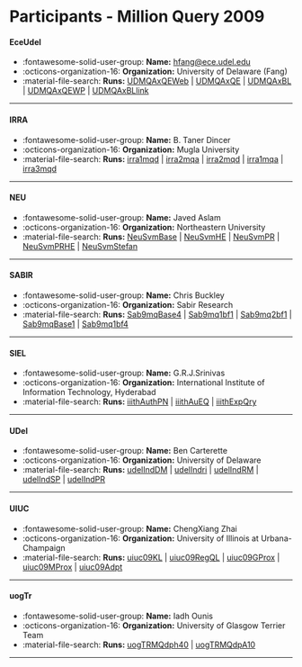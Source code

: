 # Participants - Million Query 2009 

#### EceUdel
 - :fontawesome-solid-user-group: **Name:** hfang@ece.udel.edu
 - :octicons-organization-16: **Organization:** University of Delaware (Fang)
 - :material-file-search: **Runs:** [UDMQAxQEWeb](./runs.md#udmqaxqeweb) | [UDMQAxQE](./runs.md#udmqaxqe) | [UDMQAxBL](./runs.md#udmqaxbl) | [UDMQAxQEWP](./runs.md#udmqaxqewp) | [UDMQAxBLlink](./runs.md#udmqaxbllink)

---
#### IRRA
 - :fontawesome-solid-user-group: **Name:** B. Taner Dincer
 - :octicons-organization-16: **Organization:** Mugla University
 - :material-file-search: **Runs:** [irra1mqd](./runs.md#irra1mqd) | [irra2mqa](./runs.md#irra2mqa) | [irra2mqd](./runs.md#irra2mqd) | [irra1mqa](./runs.md#irra1mqa) | [irra3mqd](./runs.md#irra3mqd)

---
#### NEU
 - :fontawesome-solid-user-group: **Name:** Javed Aslam
 - :octicons-organization-16: **Organization:** Northeastern University
 - :material-file-search: **Runs:** [NeuSvmBase](./runs.md#neusvmbase) | [NeuSvmHE](./runs.md#neusvmhe) | [NeuSvmPR](./runs.md#neusvmpr) | [NeuSvmPRHE](./runs.md#neusvmprhe) | [NeuSvmStefan](./runs.md#neusvmstefan)

---
#### SABIR
 - :fontawesome-solid-user-group: **Name:** Chris Buckley
 - :octicons-organization-16: **Organization:** Sabir Research
 - :material-file-search: **Runs:** [Sab9mqBase4](./runs.md#sab9mqbase4) | [Sab9mq1bf1](./runs.md#sab9mq1bf1) | [Sab9mq2bf1](./runs.md#sab9mq2bf1) | [Sab9mqBase1](./runs.md#sab9mqbase1) | [Sab9mq1bf4](./runs.md#sab9mq1bf4)

---
#### SIEL
 - :fontawesome-solid-user-group: **Name:** G.R.J.Srinivas
 - :octicons-organization-16: **Organization:** International Institute of Information Technology, Hyderabad
 - :material-file-search: **Runs:** [iiithAuthPN](./runs.md#iiithauthpn) | [iiithAuEQ](./runs.md#iiithaueq) | [iiithExpQry](./runs.md#iiithexpqry)

---
#### UDel
 - :fontawesome-solid-user-group: **Name:** Ben Carterette
 - :octicons-organization-16: **Organization:** University of Delaware
 - :material-file-search: **Runs:** [udelIndDM](./runs.md#udelinddm) | [udelIndri](./runs.md#udelindri) | [udelIndRM](./runs.md#udelindrm) | [udelIndSP](./runs.md#udelindsp) | [udelIndPR](./runs.md#udelindpr)

---
#### UIUC
 - :fontawesome-solid-user-group: **Name:** ChengXiang Zhai
 - :octicons-organization-16: **Organization:** University of Illinois at Urbana-Champaign
 - :material-file-search: **Runs:** [uiuc09KL](./runs.md#uiuc09kl) | [uiuc09RegQL](./runs.md#uiuc09regql) | [uiuc09GProx](./runs.md#uiuc09gprox) | [uiuc09MProx](./runs.md#uiuc09mprox) | [uiuc09Adpt](./runs.md#uiuc09adpt)

---
#### uogTr
 - :fontawesome-solid-user-group: **Name:** Iadh Ounis
 - :octicons-organization-16: **Organization:** University of Glasgow Terrier Team
 - :material-file-search: **Runs:** [uogTRMQdph40](./runs.md#uogtrmqdph40) | [uogTRMQdpA10](./runs.md#uogtrmqdpa10)

---
